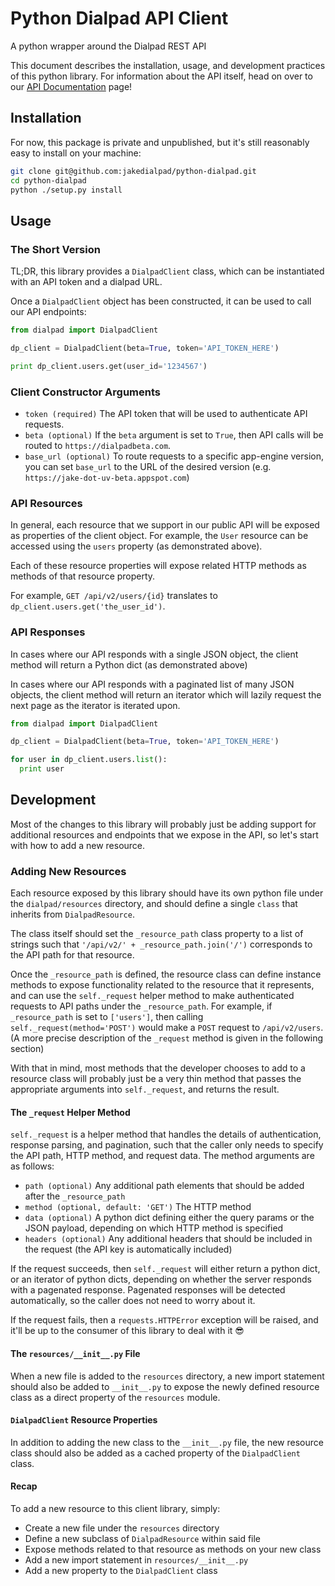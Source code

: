 # Python Dialpad API Client

A python wrapper around the Dialpad REST API

This document describes the installation, usage, and development practices of this python library.
For information about the API itself, head on over to our
[API Documentation](https://www.dialpad.com/developers/docs/) page!


## Installation

For now, this package is private and unpublished, but it's still reasonably easy to install on your
machine:

```bash
git clone git@github.com:jakedialpad/python-dialpad.git
cd python-dialpad
python ./setup.py install
```

## Usage

### The Short Version

TL;DR, this library provides a `DialpadClient` class, which can be instantiated with an API token
and a dialpad URL.

Once a `DialpadClient` object has been constructed, it can be used to call our API endpoints:

```python
from dialpad import DialpadClient

dp_client = DialpadClient(beta=True, token='API_TOKEN_HERE')

print dp_client.users.get(user_id='1234567')
```

### Client Constructor Arguments

- `token (required)` The API token that will be used to authenticate API requests.
- `beta (optional)` If the `beta` argument is set to `True`, then API calls will be
  routed to `https://dialpadbeta.com`.
- `base_url (optional)` To route requests to a specific app-engine version, you can set `base_url`
  to the URL of the desired version (e.g. `https://jake-dot-uv-beta.appspot.com`)


### API Resources

In general, each resource that we support in our public API will be exposed as properties of the
client object. For example, the `User` resource can be accessed using the `users` property (as
demonstrated above).

Each of these resource properties will expose related HTTP methods as methods of that resource
property.

For example, `GET /api/v2/users/{id}` translates to `dp_client.users.get('the_user_id')`.


### API Responses

In cases where our API responds with a single JSON object, the client method will return a Python
dict (as demonstrated above)

In cases where our API responds with a paginated list of many JSON objects, the client method will
return an iterator which will lazily request the next page as the iterator is iterated upon.

```python
from dialpad import DialpadClient

dp_client = DialpadClient(beta=True, token='API_TOKEN_HERE')

for user in dp_client.users.list():
  print user
```


## Development

Most of the changes to this library will probably just be adding support for additional resources
and endpoints that we expose in the API, so let's start with how to add a new resource.


### Adding New Resources

Each resource exposed by this library should have its own python file under the `dialpad/resources`
directory, and should define a single `class` that inherits from `DialpadResource`.

The class itself should set the `_resource_path` class property to a list of strings such
that `'/api/v2/' + _resource_path.join('/')` corresponds to the API path for that resource.

Once the `_resource_path` is defined, the resource class can define instance methods to expose
functionality related to the resource that it represents, and can use the `self._request` helper
method to make authenticated requests to API paths under the `_resource_path`. For example,
if `_resource_path` is set to `['users']`, then calling `self._request(method='POST')` would make
a `POST` request to `/api/v2/users`. (A more precise description of the `_request` method is given
in the following section)

With that in mind, most methods that the developer chooses to add to a resource class will probably
just be a very thin method that passes the appropriate arguments into `self._request`, and returns
the result.


#### The `_request` Helper Method

`self._request` is a helper method that handles the details of authentication, response parsing, and
pagination, such that the caller only needs to specify the API path, HTTP method, and request data.
The method arguments are as follows:

- `path (optional)` Any additional path elements that should be added after the `_resource_path`
- `method (optional, default: 'GET')` The HTTP method
- `data (optional)` A python dict defining either the query params or the JSON payload, depending on
  which HTTP method is specified
- `headers (optional)` Any additional headers that should be included in the request (the API key
  is automatically included)

If the request succeeds, then `self._request` will either return a python dict, or an iterator of
python dicts, depending on whether the server responds with a pagenated response. Pagenated
responses will be detected automatically, so the caller does not need to worry about it.

If the request fails, then a `requests.HTTPError` exception will be raised, and it'll be up to the
consumer of this library to deal with it 😎


#### The `resources/__init__.py` File

When a new file is added to the `resources` directory, a new import statement should also be added
to `__init__.py` to expose the newly defined resource class as a direct property of the `resources`
module.


#### `DialpadClient` Resource Properties

In addition to adding the new class to the `__init__.py` file, the new resource class should also
be added as a cached property of the `DialpadClient` class.


#### Recap

To add a new resource to this client library, simply:
- Create a new file under the `resources` directory
- Define a new subclass of `DialpadResource` within said file
- Expose methods related to that resource as methods on your new class
- Add a new import statement in `resources/__init__.py`
- Add a new property to the `DialpadClient` class
